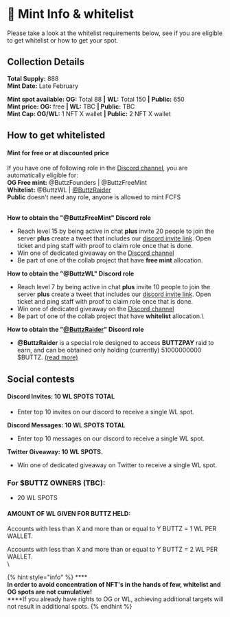 # 📘 Mint Info & whitelist

Please take a look at the whitelist requirements below, see if you are eligible to get whitelist or how to get your spot.

## **Collection Details**

**Total Supply:** 888\
**Mint Date:** Late February

**Mint spot available:  OG:** Total 88 **|** **WL:** Total 150 **|** **Public:** 650\
**Mint price: OG:** free **| WL:** TBC **| Public:** TBC\
**Mint Cap: OG/WL:** 1 NFT X wallet  **|  Public:** 2 NFT X wallet

## How to get whitelisted

#### Mint for free or at discounted price

If you have one of following role in the [Discord channel](https://discord.me/buttz), you are automatically eligible for:\
**OG Free mint:** @ButtzFounders | @ButtzFreeMint \
**Whitelist:** @ButtzWL | [@ButtzRaider](../utilities-and-revenue-stream/buttzpay.md)\
**Public** doesn't need any role, anyone is allowed to mint FCFS

\
**How to obtain the "@ButtzFreeMint" Discord role**&#x20;

* Reach level 15 by being active in chat **plus** invite 20 people to join the server **plus** create a tweet that includes our [discord invite link](https://discord.me/buttz). Open ticket and ping staff with proof to claim role once that is done.
* Win one of dedicated giveaway on the [Discord channel](https://discord.me/buttz)
* Be part of one of the collab project that have **free mint** allocation.

**How to obtain the "@ButtzWL" Discord role**

* Reach level 7 by being active in chat **plus** invite 10 people to join the server **plus** create a tweet that includes our [discord invite link](https://discord.me/buttz). Open ticket and ping staff with proof to claim role once that is done.
* Win one of dedicated giveaway on the [Discord channel](https://discord.me/buttz)
* Be part of one of the collab project that have **whitelist** allocation.\


**How to obtain the "**[**@ButtzRaider**](../utilities-and-revenue-stream/buttzpay.md)**" Discord role**

* **@ButtzRaider** is a special role designed to access **BUTTZPAY** raid to earn, and can be obtained only holding (currently) 51000000000 $BUTTZ. [(read more) ](../utilities-and-revenue-stream/buttzpay.md)

## Social contests

#### Discord Invites: 10 WL SPOTS TOTAL

* Enter top 10 invites on our discord to receive a single WL spot.

**Discord Messages: 10 WL SPOTS TOTAL**

* Enter top 10 messages on our discord to receive a single WL spot.

**Twitter Giveaway: 10 WL SPOTS.**

* Win one of dedicated giveaway on Twitter to receive a single WL spot.

### For $BUTTZ OWNERS (TBC):

* 20 WL SPOTS

#### **AMOUNT OF WL GIVEN FOR BUTTZ HELD:**

Accounts with less than X and more than or equal to Y BUTTZ = 1 WL PER WALLET.

Accounts with less than X and more than or equal to Y BUTTZ = 2 WL PER WALLET.\
\


{% hint style="info" %}
****\
**In order to avoid concentration of NFT's in the hands of few, whitelist and OG spots are not cumulative!**\
****If you already have rights to OG or WL, achieving additional targets will not result in additional spots.
{% endhint %}

